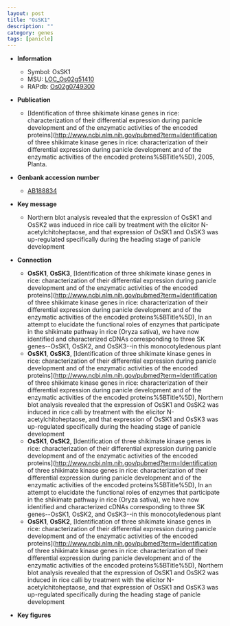 ```yaml
---
layout: post
title: "OsSK1"
description: ""
category: genes
tags: [panicle]
---
```


* **Information**  
    + Symbol: OsSK1  
    + MSU: [LOC_Os02g51410](http://rice.plantbiology.msu.edu/cgi-bin/ORF_infopage.cgi?orf=LOC_Os02g51410)  
    + RAPdb: [Os02g0749300](http://rapdb.dna.affrc.go.jp/viewer/gbrowse_details/irgsp1?name=Os02g0749300)  

* **Publication**  
    + [Identification of three shikimate kinase genes in rice: characterization of their differential expression during panicle development and of the enzymatic activities of the encoded proteins](http://www.ncbi.nlm.nih.gov/pubmed?term=Identification of three shikimate kinase genes in rice: characterization of their differential expression during panicle development and of the enzymatic activities of the encoded proteins%5BTitle%5D), 2005, Planta.

* **Genbank accession number**  
    + [AB188834](http://www.ncbi.nlm.nih.gov/nuccore/AB188834)

* **Key message**  
    + Northern blot analysis revealed that the expression of OsSK1 and OsSK2 was induced in rice calli by treatment with the elicitor N-acetylchitoheptaose, and that expression of OsSK1 and OsSK3 was up-regulated specifically during the heading stage of panicle development

* **Connection**  
    + __OsSK1__, __OsSK3__, [Identification of three shikimate kinase genes in rice: characterization of their differential expression during panicle development and of the enzymatic activities of the encoded proteins](http://www.ncbi.nlm.nih.gov/pubmed?term=Identification of three shikimate kinase genes in rice: characterization of their differential expression during panicle development and of the enzymatic activities of the encoded proteins%5BTitle%5D), In an attempt to elucidate the functional roles of enzymes that participate in the shikimate pathway in rice (Oryza sativa), we have now identified and characterized cDNAs corresponding to three SK genes--OsSK1, OsSK2, and OsSK3--in this monocotyledenous plant
    + __OsSK1__, __OsSK3__, [Identification of three shikimate kinase genes in rice: characterization of their differential expression during panicle development and of the enzymatic activities of the encoded proteins](http://www.ncbi.nlm.nih.gov/pubmed?term=Identification of three shikimate kinase genes in rice: characterization of their differential expression during panicle development and of the enzymatic activities of the encoded proteins%5BTitle%5D), Northern blot analysis revealed that the expression of OsSK1 and OsSK2 was induced in rice calli by treatment with the elicitor N-acetylchitoheptaose, and that expression of OsSK1 and OsSK3 was up-regulated specifically during the heading stage of panicle development
    + __OsSK1__, __OsSK2__, [Identification of three shikimate kinase genes in rice: characterization of their differential expression during panicle development and of the enzymatic activities of the encoded proteins](http://www.ncbi.nlm.nih.gov/pubmed?term=Identification of three shikimate kinase genes in rice: characterization of their differential expression during panicle development and of the enzymatic activities of the encoded proteins%5BTitle%5D), In an attempt to elucidate the functional roles of enzymes that participate in the shikimate pathway in rice (Oryza sativa), we have now identified and characterized cDNAs corresponding to three SK genes--OsSK1, OsSK2, and OsSK3--in this monocotyledenous plant
    + __OsSK1__, __OsSK2__, [Identification of three shikimate kinase genes in rice: characterization of their differential expression during panicle development and of the enzymatic activities of the encoded proteins](http://www.ncbi.nlm.nih.gov/pubmed?term=Identification of three shikimate kinase genes in rice: characterization of their differential expression during panicle development and of the enzymatic activities of the encoded proteins%5BTitle%5D), Northern blot analysis revealed that the expression of OsSK1 and OsSK2 was induced in rice calli by treatment with the elicitor N-acetylchitoheptaose, and that expression of OsSK1 and OsSK3 was up-regulated specifically during the heading stage of panicle development

* **Key figures**  



